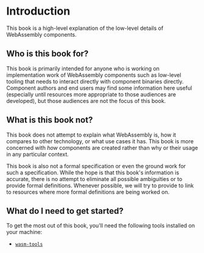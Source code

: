 # Introduction

This book is a high-level explanation of the low-level details of WebAssembly components.

## Who is this book for?

This book is primarily intended for anyone who is working on implementation work of WebAssembly components such as low-level tooling that needs to interact directly with component binaries directly. Component authors and end users may find some information here useful (especially until resources more appropriate to those audiences are developed), but those audiences are not the focus of this book.

## What is this book not?

This book does not attempt to explain what WebAssembly is, how it compares to other technology, or what use cases it has. This book is more concerned with *how* components are created rather than why or their usage in any particular context.

This book is also not a formal specification or even the ground work for such a specification. While the hope is that this book's information is accurate, there is no attempt to eliminate all possible ambiguities or to provide formal definitions. Whenever possible, we will try to provide to link to resources where more formal definitions are being worked on.

## What do I need to get started?

To get the most out of this book, you'll need the following tools installed on your machine:
* [`wasm-tools`](https://github.com/bytecodealliance/wasm-tools)

